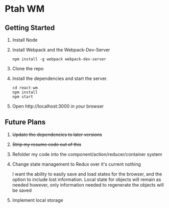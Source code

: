 # Ptah WM 
## Getting Started
1. Install Node
2. Install Webpack and the Webpack-Dev-Server

    ```
    npm install -g webpack webpack-dev-server
    ```
3. Clone the repo
4. Install the dependencies and start the server.

    ```
    cd react-wm
    npm install
    npm start
    ```
5. Open http://localhost:3000 in your browser

## Future Plans

1. ~~Update the dependencies to later versions~~
2. ~~Strip my resume code out of this~~
2. Refolder my code into the component/action/reducer/container system
3. Change state management to Redux over it's current nothing

   I want the ability to easily save and load states for the 
   browser, and the option to include lost information. Local state
   for objects will remain as needed however, only information needed to
   regenerate the objects will be saved
   
4. Implement local storage





